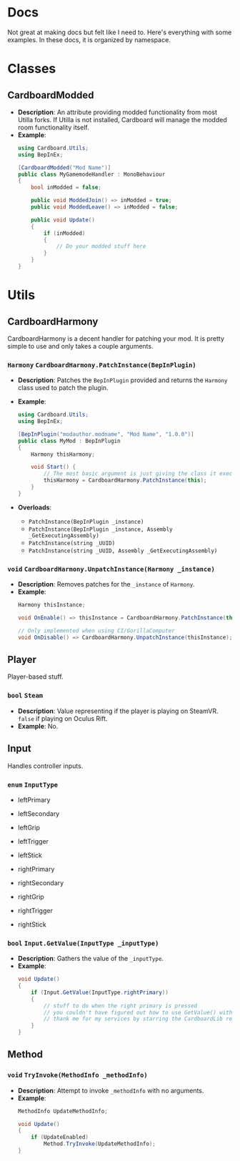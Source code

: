 # Docs
Not great at making docs but felt like I need to. Here's everything with some examples.
In these docs, it is organized by namespace.

# Classes
## CardboardModded
- **Description**:
An attribute providing modded functionality from most Utilla forks. If Utilla is not installed, Cardboard will manage the modded room functionality itself.
- **Example**:
    ```cs
    using Cardboard.Utils;
    using BepInEx;

    [CardboardModded("Mod Name")]
    public class MyGamemodeHandler : MonoBehaviour
    {
        bool inModded = false;

        public void ModdedJoin() => inModded = true;
        public void ModdedLeave() => inModded = false;

        public void Update()
        {
            if (inModded)
            {
                // Do your modded stuff here
            }
        }
    }
    ```

# Utils
## CardboardHarmony
CardboardHarmony is a decent handler for patching your mod. It is pretty simple to use and only takes a couple arguments.

### `Harmony` `CardboardHarmony.PatchInstance(BepInPlugin)`
- **Description**:
Patches the `BepInPlugin` provided and returns the `Harmony` class used to patch the plugin.

- **Example**:
    ```cs
    using Cardboard.Utils;
    using BepInEx;

    [BepInPlugin("modauthor.modname", "Mod Name", "1.0.0")]
    public class MyMod : BepInPlugin
    {
        Harmony thisHarmony;

        void Start() {
            // The most basic argument is just giving the class it executes from. Check overloads for all the ways you can call PatchInstance.
            thisHarmony = CardboardHarmony.PatchInstance(this);
        }
    }
    ```

- **Overloads**:
    - ``PatchInstance(BepInPlugin _instance)``
    - ``PatchInstance(BepInPlugin _instance, Assembly _GetExecutingAssembly)``
    - ``PatchInstance(string _UUID)``
    - ``PatchInstance(string _UUID, Assembly _GetExecutingAssembly)``

### `void` `CardboardHarmony.UnpatchInstance(Harmony _instance)`
- **Description**:
    Removes patches for the `_instance` of `Harmony`.
- **Example**:
    ```cs
    Harmony thisInstance;

    void OnEnable() => thisInstance = CardboardHarmony.PatchInstance(this);

    // Only implemented when using CI/GorillaComputer
    void OnDisable() => CardboardHarmony.UnpatchInstance(thisInstance);
    ```
## Player
Player-based stuff.
### `bool` `Steam`
- **Description**: Value representing if the player is playing on SteamVR. `false` if playing on Oculus Rift.
- **Example**: No.

## Input
Handles controller inputs.
### `enum` `InputType`
- leftPrimary
- leftSecondary
- leftGrip
- leftTrigger
- leftStick

- rightPrimary
- rightSecondary
- rightGrip
- rightTrigger
- rightStick

### `bool` `Input.GetValue(InputType _inputType)`
- **Description**: Gathers the value of the `_inputType`.
- **Example**:
    ```cs
    void Update()
    {
        if (Input.GetValue(InputType.rightPrimary))
        {
            // stuff to do when the right primary is pressed
            // you couldn't have figured out how to use GetValue() without me
            // thank me for my services by starring the CardboardLib repository
        }
    }
    ```
## Method
### `void` `TryInvoke(MethodInfo _methodInfo)`
- **Description**: Attempt to invoke `_methodInfo` with no arguments.
- **Example**:
    ```cs
    MethodInfo UpdateMethodInfo;
    
    void Update()
    {
        if (UpdateEnabled)
            Method.TryInvoke(UpdateMethodInfo);
    }
    ```